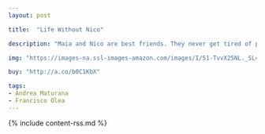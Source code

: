 ```yaml
---
layout: post

title:  "Life Without Nico"

description: "Maia and Nico are best friends. They never get tired of playing together. Unexpectedly, though, Nico and his family have to move far away for a while. Maia is devastated. Now time passes slowly, and the emptiness is with Maia everywhere she goes. She makes her way through the dark days, bored and alone. But, slowly, things begin to change, and…Maia meets an unexpected companion…she makes a new friend…she even discovers a new passion. Her life has become so happy and full, in fact, that she worries there will no longer be enough room for Nico. Of course, when he returns, she discovers there is. As Maia learns, there is always space in your heart for friendship."

img: "https://images-na.ssl-images-amazon.com/images/I/51-TvvX25NL._SL480_.jpg"

buy: "http://a.co/b0C1KbX"

tags:
- Andrea Maturana
- Francisco Olea
---
```


{% include content-rss.md %}